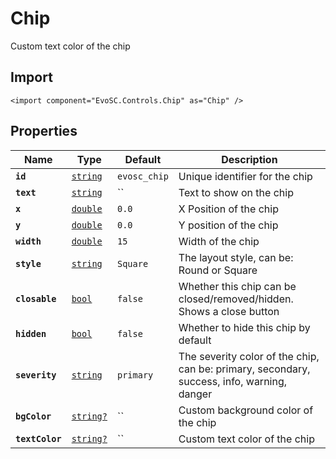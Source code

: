 # Chip
Custom text color of the chip

## Import
```xml:no-line-numbers
<import component="EvoSC.Controls.Chip" as="Chip" />
```

## Properties
| Name | Type | Default | Description |
|------|------|---------|-------------|
| **`id`** | [`string`](#) | `evosc_chip` | Unique identifier for the chip |
| **`text`** | [`string`](#) | `` | Text to show on the chip |
| **`x`** | [`double`](#) | `0.0` | X Position of the chip |
| **`y`** | [`double`](#) | `0.0` | Y position of the chip |
| **`width`** | [`double`](#) | `15` | Width of the chip |
| **`style`** | [`string`](#) | `Square` | The layout style, can be: Round or Square |
| **`closable`** | [`bool`](#) | `false` | Whether this chip can be closed/removed/hidden. Shows a close button |
| **`hidden`** | [`bool`](#) | `false` | Whether to hide this chip by default |
| **`severity`** | [`string`](#) | `primary` | The severity color of the chip, can be: primary, secondary, success, info, warning, danger |
| **`bgColor`** | [`string?`](#) | `` | Custom background color of the chip |
| **`textColor`** | [`string?`](#) | `` | Custom text color of the chip |
